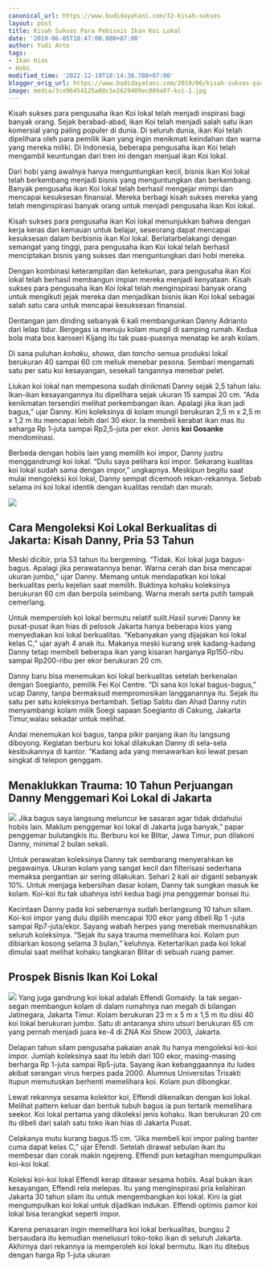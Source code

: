 ```yaml
---
canonical_url: https://www.budidayatani.com/32-kisah-sukses
layout: post
title: Kisah Sukses Para Pebisnis Ikan Koi Lokal
date: '2019-06-05T18:47:00.000+07:00'
author: Yudi Anto
tags:
- Ikan Hias
- Hobi
modified_time: '2022-12-19T18:14:38.788+07:00'
blogger_orig_url: https://www.budidayatani.com/2019/06/kisah-sukses-para-pebisnis-ikan-koi.html
image: media/3ce96454125a08c5e2629409ec009a97-koi-1.jpg
---
```

Kisah sukses para pengusaha ikan Koi lokal telah menjadi inspirasi bagi banyak orang. Sejak berabad-abad, ikan Koi telah menjadi salah satu ikan komersial yang paling populer di dunia. Di seluruh dunia, ikan Koi telah dipelihara oleh para pemilik ikan yang ingin menikmati keindahan dan warna yang mereka miliki. Di Indonesia, beberapa pengusaha ikan Koi telah mengambil keuntungan dari tren ini dengan menjual ikan Koi lokal.


Dari hobi yang awalnya hanya menguntungkan kecil, bisnis ikan Koi lokal telah berkembang menjadi bisnis yang menguntungkan dan berkembang. Banyak pengusaha ikan Koi lokal telah berhasil mengejar mimpi dan mencapai kesuksesan finansial. Mereka berbagi kisah sukses mereka yang telah menginspirasi banyak orang untuk menjadi pengusaha ikan Koi lokal.






Kisah sukses para pengusaha ikan Koi lokal menunjukkan bahwa dengan kerja keras dan kemauan untuk belajar, seseorang dapat mencapai kesuksesan dalam berbisnis ikan Koi lokal. Berlatarbelakangi dengan semangat yang tinggi, para pengusaha ikan Koi lokal telah berhasil menciptakan bisnis yang sukses dan menguntungkan dari hobi mereka.


Dengan kombinasi keterampilan dan ketekunan, para pengusaha ikan Koi lokal telah berhasil membangun impian mereka menjadi kenyataan. Kisah sukses para pengusaha ikan Koi lokal telah menginspirasi banyak orang untuk mengikuti jejak mereka dan menjadikan bisnis ikan Koi lokal sebagai salah satu cara untuk mencapai kesuksesan finansial.


Dentangan jam dinding sebanyak 6 kali membangunkan Danny Adrianto dari lelap tidur. Bergegas ia menuju kolam mungil di samping rumah. Kedua bola mata bos karoseri Kijang itu tak puas-puasnya menatap ke arah kolam.


Di sana puluhan *kohaku*, *showa*, dan *tancho* semua produksi lokal berukuran 40 sampai 60 cm meliuk menebar pesona. Sembari mengamati satu per satu koi kesayangan, sesekali tangannya menebar pelet.






Liukan koi lokal nan mempesona sudah dinikmati Danny sejak 2,5 tahun lalu. Ikan-ikan kesayangannya itu dipelihara sejak ukuran 15 sampai 20 cm. “Ada kenikmatan tersendiri melihat perkembangan ikan. Apalagi jika ikan jadi bagus,” ujar Danny. Kini koleksinya di kolam mungil berukuran 2,5 m x 2,5 m x 1,2 m itu mencapai lebih dari 30 ekor. Ia membeli kerabat ikan mas itu seharga Rp 1-juta sampai Rp2,5-juta per ekor. Jenis **koi Gosanke** mendominasi.


Berbeda dengan hobiis lain yang memilih koi impor, Danny justru menggandrungi koi lokal. “Dulu saya pelihara koi impor. Sekarang kualitas koi lokal sudah sama dengan impor,” ungkapnya. Meskipun begitu saat mulai mengoleksi koi lokal, Danny sempat dicemooh rekan-rekannya. Sebab selama ini koi lokal identik dengan kualitas rendah dan murah.


[![](https://blogger.googleusercontent.com/img/b/R29vZ2xl/AVvXsEgbrSkzloKKutFc_CpsFiPq6j3LgRociQ42v383T-tzv2Nunyw5Fz-vp3sXlkCuxsPGoqZKK1rJVUSuIiIFcMq7teUz981DrBklQbw2T_0EFx1hw3l4xQKZkyo63gWGWgnsnz6m9a08fnwOkeGJLYC_8BB4y__59MrfkIixOme1c8GYSVMx8ARYK9t7XQ/s600/koi-1.jpg)](https://blogger.googleusercontent.com/img/b/R29vZ2xl/AVvXsEgbrSkzloKKutFc_CpsFiPq6j3LgRociQ42v383T-tzv2Nunyw5Fz-vp3sXlkCuxsPGoqZKK1rJVUSuIiIFcMq7teUz981DrBklQbw2T_0EFx1hw3l4xQKZkyo63gWGWgnsnz6m9a08fnwOkeGJLYC_8BB4y__59MrfkIixOme1c8GYSVMx8ARYK9t7XQ/s1511/koi-1.jpg)




## Cara Mengoleksi Koi Lokal Berkualitas di Jakarta: Kisah Danny, Pria 53 Tahun


Meski dicibir, pria 53 tahun itu bergeming. “Tidak. Koi lokal juga bagus-bagus. Apalagi jika perawatannya benar. Warna cerah dan bisa mencapai ukuran jumbo,” ujar Danny. Memang untuk mendapatkan koi lokal berkualitas perlu kejelian saat memilih. Buktinya kohaku koleksinya berukuran 60 cm dan berpola seimbang. Warna merah serta putih tampak cemerlang.


Untuk memperoleh koi lokal bermutu relatif sulit.Hasil survei Danny ke pusat-pusat ikan hias di pelosok Jakarta hanya beberapa kios yang menyediakan koi lokal berkualitas. “Kebanyakan yang dijajakan koi lokal kelas C,” ujar ayah 4 anak itu. Makanya meski kurang srek kadang-kadang Danny tetap membeli beberapa ikan yang kisaran harganya Rp150-ribu sampai Rp200-ribu per ekor berukuran 20 cm.






Danny baru bisa menemukan koi lokal berkualitas setelah berkenalan dengan Soegianto, pemilik Fei Koi Centre. “Di sana koi lokal bagus-bagus,” ucap Danny, tanpa bermaksud mempromosikan langganannya itu. Sejak itu satu per satu koleksinya bertambah. Setiap Sabtu dan Ahad Danny rutin menyambangi kolam milik Soegi sapaan Soegianto di Cakung, Jakarta Timur,walau sekadar untuk melihat.


Andai menemukan koi bagus, tanpa pikir panjang ikan itu langsung diboyong. Kegiatan berburu koi lokal dilakukan Danny di sela-sela kesibukannya di kantor. “Kadang ada yang menawarkan koi lewat pesan singkat di telepon genggam.


## Menaklukkan Trauma: 10 Tahun Perjuangan Danny Menggemari Koi Lokal di Jakarta






[![](https://blogger.googleusercontent.com/img/b/R29vZ2xl/AVvXsEish3JVWl2R2uH1cHliTkvP-usQ9HBUrcXXypFy5KaVsDAcukLoktdASZaK7Lj11pfp1sE7rdF8jv_LddbzHTL_uzod9fOp1Z0qiIuuf4GUkqMJ9dKUL7rQwlTjbyFFoEcZsFeXict7K5PLMzTdiWolkRmEGnSE7zo-6oszXnFLX0v1U2mW9gF6i2aoyA/s600/ikan%20koi%20jumbo.jpg)](https://blogger.googleusercontent.com/img/b/R29vZ2xl/AVvXsEish3JVWl2R2uH1cHliTkvP-usQ9HBUrcXXypFy5KaVsDAcukLoktdASZaK7Lj11pfp1sE7rdF8jv_LddbzHTL_uzod9fOp1Z0qiIuuf4GUkqMJ9dKUL7rQwlTjbyFFoEcZsFeXict7K5PLMzTdiWolkRmEGnSE7zo-6oszXnFLX0v1U2mW9gF6i2aoyA/s876/ikan%20koi%20jumbo.jpg)
Jika bagus saya langsung meluncur ke sasaran agar tidak didahului hobiis lain. Maklum penggemar koi lokal di Jakarta juga banyak,” papar penggemar bulutangkis itu. Berburu koi ke Blitar, Jawa Timur, pun dilakoni Danny, minimal 2 bulan sekali.


Untuk perawatan koleksinya Danny tak sembarang menyerahkan ke pegawainya. Ukuran kolam yang sangat kecil dan filterisasi sederhana memaksa pergantian air sering dilakukan. Sehari 2 kali air diganti sebanyak 10%. Untuk menjaga kebersihan dasar kolam, Danny tak sungkan masuk ke kolam. Koi-koi itu tak ubahnya istri kedua bagi jma penggemar bonsai itu.


Kecintaan Danny pada koi sebenarnya sudah berlangsung 10 tahun silam. Koi-koi impor yang dulu dipilih mencapai 100 ekor yang dibeli Rp 1 -juta sampai Rp7-juta/ekor. Sayang wabah herpes yang merebak memusnahkan seluruh koleksinya. “Sejak itu saya trauma memelihara koi. Kolam pun dibiarkan kosong selama 3 bulan,” keluhnya. Ketertarikan pada koi lokal dimulai saat melihat kohaku tangkaran Blitar di sebuah ruang pamer.


## Prospek Bisnis Ikan Koi Lokal






[![](https://blogger.googleusercontent.com/img/b/R29vZ2xl/AVvXsEiJboqJ2fVGZb-joFKp_GdMAd9uYqy3eMUWKOuctV0NKRjEk6SR9w0NUduyORvEjNh1BL1DUCjsnlLHdglAVQ-OtfNH0vkn351dO_bFijr32ViIVL0OMw8FTdfVzGw0GVKeXxKxtUS3NVnyPeDF8Umh3PzfCOefru4XRRJseI8CqK0ZPzKkJOGi_MLqUg/s600/koi%20super.jpg)](https://blogger.googleusercontent.com/img/b/R29vZ2xl/AVvXsEiJboqJ2fVGZb-joFKp_GdMAd9uYqy3eMUWKOuctV0NKRjEk6SR9w0NUduyORvEjNh1BL1DUCjsnlLHdglAVQ-OtfNH0vkn351dO_bFijr32ViIVL0OMw8FTdfVzGw0GVKeXxKxtUS3NVnyPeDF8Umh3PzfCOefru4XRRJseI8CqK0ZPzKkJOGi_MLqUg/s879/koi%20super.jpg)
Yang juga gandrung koi lokal adalah Effendi Gomaidy. Ia tak segan-segan membangun kolam di dalam rumahnya nan megah di bilangan Jatinegara, Jakarta Timur. Kolam berukuran 23 m x 5 m x 1,5 m itu diisi 40 koi lokal berukuran jumbo. Satu di antaranya shiro utsuri berukuran 65 cm yang pernah menjadi juara ke-4 di ZNA Koi Show 2003, Jakarta.


Delapan tahun silam pengusaha pakaian anak itu hanya mengoleksi koi-koi impor. Jumlah koleksinya saat itu lebih dari 100 ekor, masing-masing berharga Rp 1-juta sampai Rp5-juta. Sayang ikan kebanggaannya itu ludes akibat serangan virus herpes pada 2000. Alumnus Universitas Trisakti itupun memutuskan berhenti memelihara koi. Kolam pun dibongkar.


Lewat rekannya sesama kolektor koi, Effendi dikenalkan dengan koi lokal. Melihat pattern keluar dan bentuk tubuh bagus ia pun tertarik memelihara seekor. Koi lokal pertama yang dikoleksi jenis kohaku. Ikan berukuran 20 cm itu dibeli dari salah satu toko ikan hias di Jakarta Pusat.






Celakanya mutu kurang bagus.15 cm. “Jika membeli koi impor paling banter cuma dapat kelas C,” ujar Efendi. Setelah dirawat sebulan ikan itu membesar dan corak makin ngejreng. Effendi pun ketagihan mengumpulkan koi-koi lokal.


Koleksi koi-koi lokal Effendi kerap ditawar sesama hobiis. Asal bukan ikan kesayangan, Effendi rela melepas. Itu yang menginspirasi pria kelahiran Jakarta 30 tahun silam itu untuk mengembangkan koi lokal. Kini ia giat mengumpulkan koi lokal untuk dijadikan indukan. Effendi optimis pamor koi lokal bisa terangkat seperti impor.


Karena penasaran ingin memelihara koi lokal berkualitas, bungsu 2 bersaudara itu kemudian menelusuri toko-toko ikan di seluruh Jakarta. Akhirnya dari rekannya ia memperoleh koi lokal bermutu. Ikan itu ditebus dengan harga Rp 1-juta ukuran

